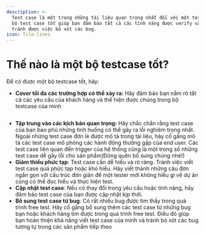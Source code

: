 ```yaml
---
description: >-
  Test case là một trong những tài liệu quan trọng nhất đối với một tester. Một
  bộ test case tốt giúp bạn đảm bảo tất cả các tính năng được verify và cũng
  tránh được việc bỏ xót các bug.
icon: file-lines
---
```


# Thế nào là một bộ testcase tốt?

Để có được một bộ testcase tốt, hãy:

* **Cover tối đa các trường hợp có thể xảy ra:** Hãy đảm bảo bạn nắm rõ tất cả các yêu cầu của khách hàng và thể hiện được chúng trong bộ testcase của mình

<figure><img src="../../.gitbook/assets/What-is-Test-Coverage_.jpg" alt=""><figcaption></figcaption></figure>

* **Tập trung vào các kịch bản quan trọng:** Hãy chắc chắn rằng test case của bạn bao phủ những tình huống có thể gây ra lỗi nghiêm trọng nhất. Ngoài những test case đơn lẻ được mô tả trong tài liệu, hãy cố gắng mô tả các test case mô phỏng các hành động thường gặp của end user. Các test case liên quan đến trigger của hệ thống cũng là một trong số những test case dễ gây lỗi cho sản phẩm(Đừng quên bổ sung chúng nhé!)
* **Giảm thiểu phức tạp**: Test case cần dễ hiểu và rõ ràng. Tránh việc viết test case quá phức tạp hoặc khó hiểu. Hãy viết thành những câu đơn ngắn gọn với cấu trúc đơn giản để một tester mới không hiểu gì về dự án cũng có thể đọc hiểu và thực hiện test.
* **Cập nhật test case**: Nếu có thay đổi trong yêu cầu hoặc tính năng, hãy đảm bảo test case của bạn được cập nhật kịp thời.
* **Bổ sung test case từ bug**: Có rất nhiều bug được tìm thấy trong quá trình free test. Hãy cố gắng bổ sung thêm các test case từ những bug bạn hoặc khách hàng tìm được trong quá trình free test. Điều đó giúp bạn hoàn thiện khả năng viết test case của mình và tránh bỏ xót các bug tương tự trong các sản phẩm tiếp theo

